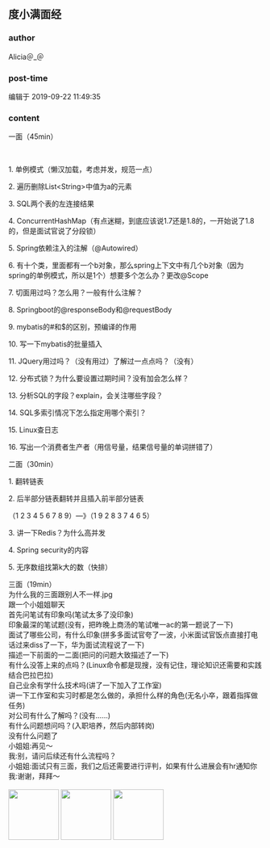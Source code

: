 ## 度小满面经
### author 
Alicia＠_＠
### post-time 

编辑于  2019-09-22 11:49:35
### content 
<div class="post-topic-des nc-post-content">
 <div>
  一面（45min）
 </div>
 <div>
  <p>
   <br/>
  </p>
  <p>
   1. 单例模式（懒汉加载，考虑并发，规范一点）
  </p>
  <p>
   2. 遍历删除List&lt;String&gt;中值为a的元素
  </p>
  <p>
   3. SQL两个表的左连接结果
  </p>
  <p>
   4. ConcurrentHashMap（有点迷糊，到底应该说1.7还是1.8的，一开始说了1.8的，但是面试官说了分段锁）
  </p>
  <p>
   5. Spring依赖注入的注解（@Autowired）
  </p>
  <p>
   6. 有十个类，里面都有一个b对象，那么spring上下文中有几个b对象（因为spring的单例模式，所以是1个）想要多个怎么办？更改@Scope
  </p>
  <p>
   7. 切面用过吗？怎么用？一般有什么注解？
  </p>
  <p>
   8. Springboot的@responseBody和@requestBody
  </p>
  <p>
   9. mybatis的#和$的区别，预编译的作用
  </p>
  <p>
   10. 写一下mybatis的批量插入
  </p>
  <p>
   11. JQuery用过吗？（没有用过）了解过一点点吗？（没有）
  </p>
  <p>
   12. 分布式锁？为什么要设置过期时间？没有加会怎么样？
  </p>
  <p>
   13. 分析SQL的字段？explain，会关注哪些字段？
  </p>
  <p>
   14. SQL多索引情况下怎么指定用哪个索引？
  </p>
  <p>
   15. Linux查日志
  </p>
  <p>
   16. 写出一个消费者生产者（用信号量，结果信号量的单词拼错了）
  </p>
  二面（30min）
 </div>
 <div>
  <p>
   1. 翻转链表
  </p>
  <p>
   2. 后半部分链表翻转并且插入前半部分链表
  </p>
  <p align="justify" style="text-align: justify;">
   （1 2 3 4 5 6 7 8 9）—》（1 9 2 8 3 7 4 6 5）
  </p>
  <p>
   3. 讲一下Redis？为什么高并发
  </p>
  <p>
   4. Spring security的内容
  </p>
  <p>
   5. 无序数组找第k大的数（快排）
  </p>
  三面（19min）
  <br/>
 </div>
 <div>
  为什么我的三面跟别人不一样.jpg
 </div>
 跟一个小姐姐聊天
 <br/>
 首先问笔试有印象吗(笔试太多了没印象)
 <br/>
 印象最深的笔试题(没有，把昨晚上商汤的笔试唯一ac的第一题说了一下)
 <br/>
 面试了哪些公司，有什么印象(拼多多面试官夸了一波，小米面试官饭点直接打电话过来diss了一下，华为面试流程说了一下)
 <br/>
 描述一下前面的一二面(把问的问题大致描述了一下)
 <br/>
 有什么没答上来的点吗？(Linux命令都是现搜，没有记住，理论知识还需要和实践结合巴拉巴拉)
 <br/>
 自己业余有学什么技术吗(讲了一下加入了工作室)
 <br/>
 讲一下工作室和实习时都是怎么做的，承担什么样的角色(无名小卒，跟着指挥做任务)
 <br/>
 对公司有什么了解吗？(没有……)
 <br/>
 有什么问题想问吗？(入职培养，然后内部转岗)
 <br/>
 没有什么问题了
 <br/>
 小姐姐:再见～
 <br/>
 我:别，请问后续还有什么流程吗？
 <br/>
 小姐姐:面试只有三面，我们之后还需要进行评判，如果有什么进展会有hr通知你
 <br/>
 我:谢谢，拜拜～
 <br/>
 <br/>
 <img data-card-emoji="[明天发offer]" height="100px" src="https://uploadfiles.nowcoder.com/images/20191018/63_1571399653252_C9BACA3CDA1C39194C04FE2170C3DA65" width="100px"/>
 <img data-card-emoji="[万事顺利]" height="100px" src="https://uploadfiles.nowcoder.com/images/20191018/63_1571398763964_4A47A0DB6E60853DEDFCFDF08A5CA249" width="100px"/>
 <img data-card-emoji="[心想事成]" height="100px" src="https://uploadfiles.nowcoder.com/images/20191018/63_1571399346072_59B2900AA03CB2182A51CDB520B535B6" width="100px"/>
</div>
